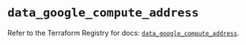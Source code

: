 # `data_google_compute_address`

Refer to the Terraform Registry for docs: [`data_google_compute_address`](https://registry.terraform.io/providers/hashicorp/google/5.40.0/docs/data-sources/compute_address).
